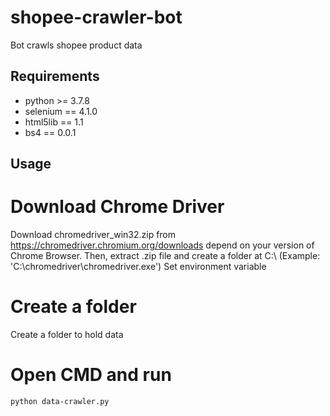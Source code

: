 # shopee-crawler-bot
Bot crawls shopee product data 

## Requirements
* python >= 3.7.8
* selenium == 4.1.0
* html5lib == 1.1
* bs4 == 0.0.1

## Usage
# Download Chrome Driver
Download chromedriver_win32.zip from https://chromedriver.chromium.org/downloads depend on your version of Chrome Browser. 
Then, extract .zip file and create a folder at C:\ (Example: 'C:\chromedriver\chromedriver.exe')
Set environment variable

# Create a folder
Create a folder to hold data

# Open CMD and run
<pre><code>python data-crawler.py</code></pre>
